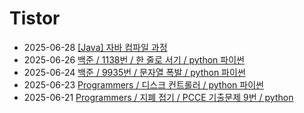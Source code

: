 # Tistor<!-- RECENT POST START -->
- 2025-06-28 [[Java] 자바 컴파일 과정](https://seulow-down.tistory.com/384)
- 2025-06-26 [백준 / 1138번 / 한 줄로 서기 / python 파이썬](https://seulow-down.tistory.com/383)
- 2025-06-24 [백준 / 9935번 / 문자열 폭발 / python 파이썬](https://seulow-down.tistory.com/382)
- 2025-06-23 [Programmers / 디스크 컨트롤러 / python 파이썬](https://seulow-down.tistory.com/381)
- 2025-06-21 [Programmers / 지폐 접기 / PCCE 기출문제 9번 / python](https://seulow-down.tistory.com/380)
<!-- RECENT POST END -->